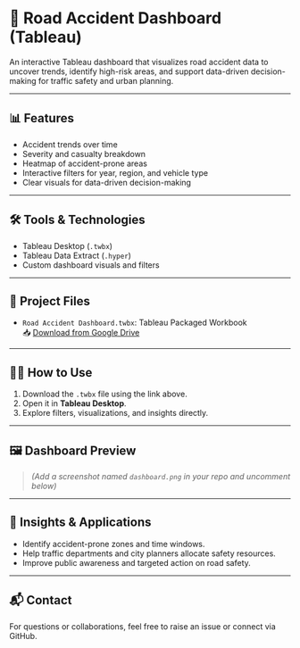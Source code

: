 # 🚗 Road Accident Dashboard (Tableau)

An interactive Tableau dashboard that visualizes road accident data to uncover trends, identify high-risk areas, and support data-driven decision-making for traffic safety and urban planning.

---

## 📊 Features

- Accident trends over time
- Severity and casualty breakdown
- Heatmap of accident-prone areas
- Interactive filters for year, region, and vehicle type
- Clear visuals for data-driven decision-making

---

## 🛠 Tools & Technologies

- Tableau Desktop (`.twbx`)
- Tableau Data Extract (`.hyper`)
- Custom dashboard visuals and filters

---

## 📁 Project Files

- `Road Accident Dashboard.twbx`: Tableau Packaged Workbook  
  📥 [Download from Google Drive](https://drive.google.com/file/d/1eQKdTjxlHImuL6JdqJBZjwjpzTjQCzMv/view?usp=share_link)

---

## 🧑‍💻 How to Use

1. Download the `.twbx` file using the link above.
2. Open it in **Tableau Desktop**.
3. Explore filters, visualizations, and insights directly.

---

## 🖼 Dashboard Preview

> *(Add a screenshot named `dashboard.png` in your repo and uncomment below)*  
<!-- ![Dashboard Screenshot](dashboard.png) -->

---

## 📌 Insights & Applications

- Identify accident-prone zones and time windows.
- Help traffic departments and city planners allocate safety resources.
- Improve public awareness and targeted action on road safety.

---

## 📬 Contact

For questions or collaborations, feel free to raise an issue or connect via GitHub.

